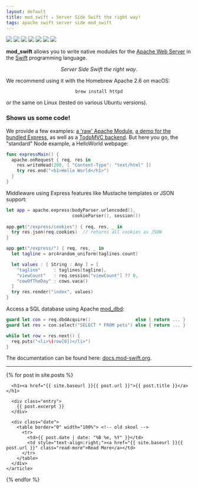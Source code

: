 ```yaml
---
layout: default
title: mod_swift ✭ Server Side Swift the right way!
tags: apache swift server side mod_swift
---
```


<p>
  <img src="https://img.shields.io/badge/apache-2-yellow.svg" />
  <img src="https://img.shields.io/badge/swift-3-blue.svg" />
  <img src="https://img.shields.io/badge/swift-4-blue.svg" />
  <img src="https://img.shields.io/badge/swift-5-blue.svg" />
  <img src="https://img.shields.io/badge/os-macOS-green.svg?style=flat" />
  <img src="https://img.shields.io/badge/os-tuxOS-green.svg?style=flat" />
  <img src="https://img.shields.io/badge/works%20on-Raspberry%20Pi-CA0B3D.svg?style=flat" />
</p>

<b>mod_swift</b> allows you to write native modules
for the
<a href="https://httpd.apache.org/">Apache Web Server</a>
in the 
<a href="http://swift.org/" target="swift">Swift</a>
programming language.

<center><em>Server Side Swift the right way</em>.</center>

We recommend using it with the Homebrew Apache 2.6 on macOS:

<center><code>brew install httpd</code></center>

or the same on Linux (tested on various Ubuntu versions).

### Shows us some code!

We provide a few examples:
[a 'raw' Apache Module](https://github.com/AlwaysRightInstitute/mod_swift/tree/master/mods_baredemo),
[a demo for the bundled Express](https://github.com/AlwaysRightInstitute/mod_swift/tree/master/mods_expressdemo),
as well as a
[TodoMVC backend](https://github.com/AlwaysRightInstitute/mod_swift/tree/master/mods_todomvc").
But here you go, the "standard" Node example, a
HelloWorld webpage:

```swift
func expressMain() {
  apache.onRequest { req, res in
    res.writeHead(200, [ "Content-Type": "text/html" ])
    try res.end("<h1>Hello World</h1>")
  }
}
```

Middleware using Express features like Mustache templates or
JSON support:

```swift
let app = apache.express(bodyParser.urlencoded(), 
                         cookieParser(), session())
  
app.get("/express/cookies") { req, res, _ in
  try res.json(req.cookies)  // returns all cookies as JSON
}

app.get("/express/") { req, res, _ in
  let tagline = arc4random_uniform(taglines.count)

  let values : [ String : Any ] = [
    "tagline"     : taglines[tagline],
    "viewCount"   : req.session["viewCount"] ?? 0,
    "cowOfTheDay" : cows.vaca()
  ]
  try res.render("index", values)
}
```

Access a SQL database using Apache 
[mod_dbd](https://httpd.apache.org/docs/2.4/mod/mod_dbd.html):

```swift
guard let con = req.dbdAcquire()                 else { return ... }
guard let res = con.select("SELECT * FROM pets") else { return ... }

while let row = res.next() {
  req.puts("<li>\(row[0])</li>")
}
```

The documentation can be found here:
<a href="http://docs.mod-swift.org/">docs.mod-swift.org</a>.

<hr />

<div class="posts">
  {% for post in site.posts %}
    <article class="post">

      <h1><a href="{{ site.baseurl }}{{ post.url }}">{{ post.title }}</a></h1>

      <div class="entry">
        {{ post.excerpt }}
      </div>
      
      <div class="date">
        <table border="0" width="100%"> <!-- old skool -->
          <tr>
            <td>{{ post.date | date: "%B %e, %Y" }}</td>
            <td style="text-align:right;"><a href="{{ site.baseurl }}{{ post.url }}" class="read-more">Read More</a></td>
          </tr>
        </table>
      </div>
    </article>
  {% endfor %}
</div>
